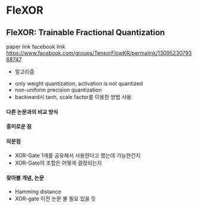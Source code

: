 # FleXOR
## FleXOR: Trainable Fractional Quantization
paper link
facebook link https://www.facebook.com/groups/TensorFlowKR/permalink/1309523079388747

* 알고리즘
- only weight quantization, activation is not quantized
- non-uniform precision quantization
- backward시 tanh, scale factor를 이용한 방법 사용


#### 다른 논문과의 비교 방식

#### 흥미로운 점

#### 의문점
- XOR-Gate 1개를 공유해서 사용한다고 했는데 가능한건지
- XOR-Gate의 조합은 어떻게 결정되는지

#### 찾아볼 개념, 논문
- Hamming distance
- XOR-gate 이전 논문 볼 필요 있을 듯
